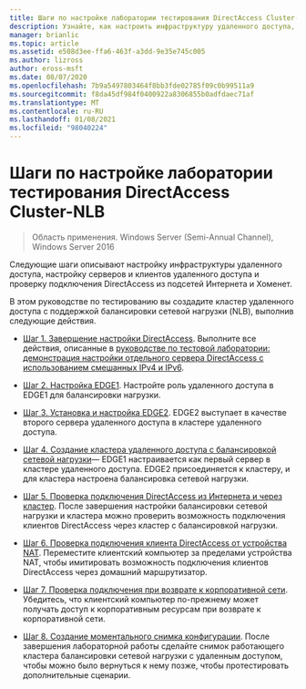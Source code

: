 ```yaml
---
title: Шаги по настройке лаборатории тестирования DirectAccess Cluster-NLB
description: Узнайте, как настроить инфраструктуру удаленного доступа, настроить серверы удаленного доступа и клиенты, а также проверить возможность подключения DirectAccess из подсетей Интернета и Хоменет.
manager: brianlic
ms.topic: article
ms.assetid: e508d3ee-ffa6-463f-a3dd-9e35e745c005
ms.author: lizross
author: eross-msft
ms.date: 08/07/2020
ms.openlocfilehash: 7b9a5497803464f8bb3fde02785f09c0b99511a9
ms.sourcegitcommit: f8da45df984f0400922a8306855b0adfdaec71af
ms.translationtype: MT
ms.contentlocale: ru-RU
ms.lasthandoff: 01/08/2021
ms.locfileid: "98040224"
---
```

# <a name="steps-for-configuring-the-directaccess-cluster-nlb-test-lab"></a>Шаги по настройке лаборатории тестирования DirectAccess Cluster-NLB

>Область применения. Windows Server (Semi-Annual Channel), Windows Server 2016

Следующие шаги описывают настройку инфраструктуры удаленного доступа, настройку серверов и клиентов удаленного доступа и проверку подключения DirectAccess из подсетей Интернета и Хоменет.

В этом руководстве по тестированию вы создадите кластер удаленного доступа с поддержкой балансировки сетевой нагрузки (NLB), выполнив следующие действия.

-   [Шаг 1. Завершение настройки DirectAccess](STEP-1-Complete-the-DirectAccess-Configuration.md). Выполните все действия, описанные в [руководстве по тестовой лаборатории: демонстрация настройки отдельного сервера DirectAccess с использованием смешанных IPv4 и IPv6](https://go.microsoft.com/fwlink/p/?LinkId=237004).

-   [Шаг 2. Настройка EDGE1](STEP-2-Configure-EDGE1.md). Настройте роль удаленного доступа в EDGE1 для балансировки нагрузки.

-   [Шаг 3. Установка и настройка EDGE2](STEP-3-Install-and-Configure-EDGE2.md). EDGE2 выступает в качестве второго сервера удаленного доступа в кластере удаленного доступа.

-   [Шаг 4. Создание кластера удаленного доступа с балансировкой сетевой нагрузки](STEP-4-Create-the-Network-Load-Balanced-Remote-Access-Cluster.md)— EDGE1 настраивается как первый сервер в кластере удаленного доступа. EDGE2 присоединяется к кластеру, и для кластера настроена балансировка сетевой нагрузки.

-   [Шаг 5. Проверка подключения DirectAccess из Интернета и через кластер](STEP-5-Test-DirectAccess-Connectivity-from-the-Internet-and-Through-the-Cluster.md). После завершения настройки балансировки сетевой нагрузки и кластера можно проверить возможность подключения клиентов DirectAccess через кластер с балансировкой нагрузки.

-   [Шаг 6. Проверка подключения клиента DirectAccess от устройства NAT](STEP-6-Test-DirectAccess-Client-Connectivity-from-Behind-a-NAT-Device.md). Переместите клиентский компьютер за пределами устройства NAT, чтобы имитировать возможность подключения клиентов DirectAccess через домашний маршрутизатор.

-   [Шаг 7. Проверка подключения при возврате к корпоративной сети](STEP-7-Test-Connectivity-When-Returning-to-the-Corpnet.md). Убедитесь, что клиентский компьютер по-прежнему может получать доступ к корпоративным ресурсам при возврате к корпоративной сети.

-   [Шаг 8. Создание моментального снимка конфигурации](da-cluster-nlb-s8-snapshot.md). После завершения лабораторной работы сделайте снимок работающего кластера балансировки сетевой нагрузки с удаленным доступом, чтобы можно было вернуться к нему позже, чтобы протестировать дополнительные сценарии.



